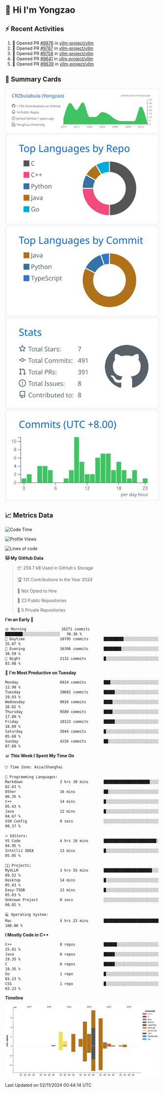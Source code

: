 # 👋 Hi I'm Yongzao

## ⚡ Recent Activities
<!--START_SECTION:activity-->
1. 💪 Opened PR [#9876](https://github.com/vllm-project/vllm/pull/9876) in [vllm-project/vllm](https://github.com/vllm-project/vllm)
2. 💪 Opened PR [#9787](https://github.com/vllm-project/vllm/pull/9787) in [vllm-project/vllm](https://github.com/vllm-project/vllm)
3. 💪 Opened PR [#9758](https://github.com/vllm-project/vllm/pull/9758) in [vllm-project/vllm](https://github.com/vllm-project/vllm)
4. 💪 Opened PR [#9641](https://github.com/vllm-project/vllm/pull/9641) in [vllm-project/vllm](https://github.com/vllm-project/vllm)
5. 💪 Opened PR [#9639](https://github.com/vllm-project/vllm/pull/9639) in [vllm-project/vllm](https://github.com/vllm-project/vllm)
<!--END_SECTION:activity-->

## 🎑 Summary Cards

[![](https://raw.githubusercontent.com/CRZbulabula/CRZbulabula/main/profile-summary-card-output/github/0-profile-details.svg)](https://github.com/vn7n24fzkq/github-profile-summary-cards)
[![](https://raw.githubusercontent.com/CRZbulabula/CRZbulabula/main/profile-summary-card-output/github/1-repos-per-language.svg)](https://github.com/vn7n24fzkq/github-profile-summary-cards) [![](https://raw.githubusercontent.com/CRZbulabula/CRZbulabula/main/profile-summary-card-output/github/2-most-commit-language.svg)](https://github.com/vn7n24fzkq/github-profile-summary-cards)
[![](https://raw.githubusercontent.com/CRZbulabula/CRZbulabula/main/profile-summary-card-output/github/3-stats.svg)](https://github.com/vn7n24fzkq/github-profile-summary-cards) [![](https://raw.githubusercontent.com/CRZbulabula/CRZbulabula/main/profile-summary-card-output/github/4-productive-time.svg)](https://github.com/vn7n24fzkq/github-profile-summary-cards)

## 📈 Metrics Data

<!--START_SECTION:waka-->
![Code Time](http://img.shields.io/badge/Code%20Time-720%20hrs%2023%20mins-blue)

![Profile Views](http://img.shields.io/badge/Profile%20Views-1-blue)

![Lines of code](https://img.shields.io/badge/From%20Hello%20World%20I%27ve%20Written-31.3%20million%20lines%20of%20code-blue)

**🐱 My GitHub Data** 

> 📦 259.7 kB Used in GitHub's Storage 
 > 
> 🏆 131 Contributions in the Year 2024
 > 
> 🚫 Not Opted to Hire
 > 
> 📜 23 Public Repositories 
 > 
> 🔑 5 Private Repositories 
 > 
**I'm an Early 🐤** 

```text
🌞 Morning                16271 commits       ████████░░░░░░░░░░░░░░░░░   30.36 % 
🌆 Daytime                18795 commits       █████████░░░░░░░░░░░░░░░░   35.07 % 
🌃 Evening                16396 commits       ████████░░░░░░░░░░░░░░░░░   30.59 % 
🌙 Night                  2132 commits        █░░░░░░░░░░░░░░░░░░░░░░░░   03.98 % 
```
📅 **I'm Most Productive on Tuesday** 

```text
Monday                   6914 commits        ███░░░░░░░░░░░░░░░░░░░░░░   12.90 % 
Tuesday                  10682 commits       █████░░░░░░░░░░░░░░░░░░░░   19.93 % 
Wednesday                9016 commits        ████░░░░░░░░░░░░░░░░░░░░░   16.82 % 
Thursday                 9589 commits        ████░░░░░░░░░░░░░░░░░░░░░   17.89 % 
Friday                   10123 commits       █████░░░░░░░░░░░░░░░░░░░░   18.89 % 
Saturday                 3044 commits        █░░░░░░░░░░░░░░░░░░░░░░░░   05.68 % 
Sunday                   4226 commits        ██░░░░░░░░░░░░░░░░░░░░░░░   07.89 % 
```


📊 **This Week I Spent My Time On** 

```text
🕑︎ Time Zone: Asia/Shanghai

💬 Programming Languages: 
Markdown                 3 hrs 38 mins       █████████████████████░░░░   82.83 % 
Other                    16 mins             ██░░░░░░░░░░░░░░░░░░░░░░░   06.35 % 
C++                      14 mins             █░░░░░░░░░░░░░░░░░░░░░░░░   05.43 % 
Java                     12 mins             █░░░░░░░░░░░░░░░░░░░░░░░░   04.67 % 
SSH Config               0 secs              ░░░░░░░░░░░░░░░░░░░░░░░░░   00.37 % 

🔥 Editors: 
VS Code                  4 hrs 10 mins       ████████████████████████░   94.95 % 
IntelliJ IDEA            13 mins             █░░░░░░░░░░░░░░░░░░░░░░░░   05.05 % 

🐱‍💻 Projects: 
MyVLLM                   3 hrs 55 mins       ██████████████████████░░░   89.52 % 
Desktop                  14 mins             █░░░░░░░░░░░░░░░░░░░░░░░░   05.43 % 
Easy-TSDB                13 mins             █░░░░░░░░░░░░░░░░░░░░░░░░   05.03 % 
Unknown Project          0 secs              ░░░░░░░░░░░░░░░░░░░░░░░░░   00.02 % 

💻 Operating System: 
Mac                      4 hrs 23 mins       █████████████████████████   100.00 % 
```

**I Mostly Code in C++** 

```text
C++                      8 repos             ██████░░░░░░░░░░░░░░░░░░░   25.81 % 
Java                     6 repos             █████░░░░░░░░░░░░░░░░░░░░   19.35 % 
C                        6 repos             █████░░░░░░░░░░░░░░░░░░░░   19.35 % 
Go                       1 repo              █░░░░░░░░░░░░░░░░░░░░░░░░   03.23 % 
CSS                      1 repo              █░░░░░░░░░░░░░░░░░░░░░░░░   03.23 % 
```



**Timeline**

![Lines of Code chart](https://raw.githubusercontent.com/CRZbulabula/CRZbulabula/main/assets/bar_graph.png)


 Last Updated on 02/11/2024 00:44:14 UTC
<!--END_SECTION:waka-->

